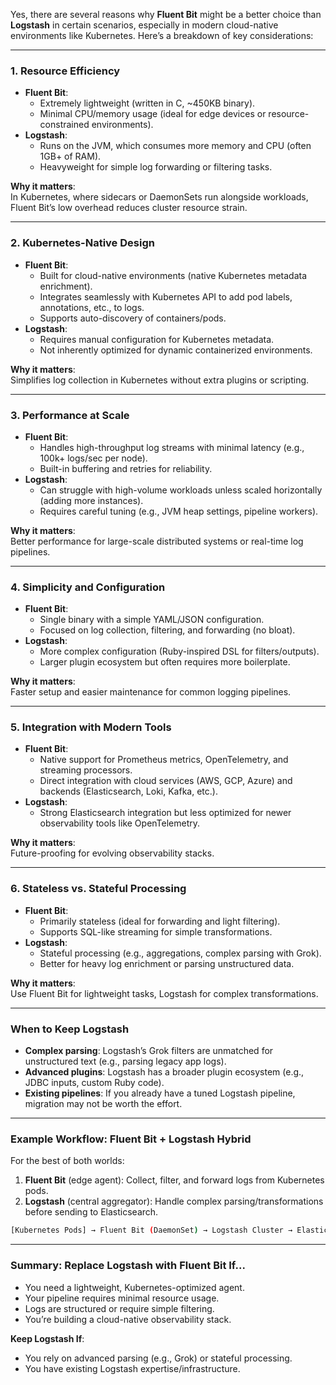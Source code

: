 Yes, there are several reasons why **Fluent Bit** might be a better choice than **Logstash** in certain scenarios, especially in modern cloud-native environments like Kubernetes. Here’s a breakdown of key considerations:

---

### **1. Resource Efficiency**
   - **Fluent Bit**:
     - Extremely lightweight (written in C, ~450KB binary).
     - Minimal CPU/memory usage (ideal for edge devices or resource-constrained environments).
   - **Logstash**:
     - Runs on the JVM, which consumes more memory and CPU (often 1GB+ of RAM).
     - Heavyweight for simple log forwarding or filtering tasks.

   **Why it matters**:  
   In Kubernetes, where sidecars or DaemonSets run alongside workloads, Fluent Bit’s low overhead reduces cluster resource strain.

---

### **2. Kubernetes-Native Design**
   - **Fluent Bit**:
     - Built for cloud-native environments (native Kubernetes metadata enrichment).
     - Integrates seamlessly with Kubernetes API to add pod labels, annotations, etc., to logs.
     - Supports auto-discovery of containers/pods.
   - **Logstash**:
     - Requires manual configuration for Kubernetes metadata.
     - Not inherently optimized for dynamic containerized environments.

   **Why it matters**:  
   Simplifies log collection in Kubernetes without extra plugins or scripting.

---

### **3. Performance at Scale**
   - **Fluent Bit**:
     - Handles high-throughput log streams with minimal latency (e.g., 100k+ logs/sec per node).
     - Built-in buffering and retries for reliability.
   - **Logstash**:
     - Can struggle with high-volume workloads unless scaled horizontally (adding more instances).
     - Requires careful tuning (e.g., JVM heap settings, pipeline workers).

   **Why it matters**:  
   Better performance for large-scale distributed systems or real-time log pipelines.

---

### **4. Simplicity and Configuration**
   - **Fluent Bit**:
     - Single binary with a simple YAML/JSON configuration.
     - Focused on log collection, filtering, and forwarding (no bloat).
   - **Logstash**:
     - More complex configuration (Ruby-inspired DSL for filters/outputs).
     - Larger plugin ecosystem but often requires more boilerplate.

   **Why it matters**:  
   Faster setup and easier maintenance for common logging pipelines.

---

### **5. Integration with Modern Tools**
   - **Fluent Bit**:
     - Native support for Prometheus metrics, OpenTelemetry, and streaming processors.
     - Direct integration with cloud services (AWS, GCP, Azure) and backends (Elasticsearch, Loki, Kafka, etc.).
   - **Logstash**:
     - Strong Elasticsearch integration but less optimized for newer observability tools like OpenTelemetry.

   **Why it matters**:  
   Future-proofing for evolving observability stacks.

---

### **6. Stateless vs. Stateful Processing**
   - **Fluent Bit**:
     - Primarily stateless (ideal for forwarding and light filtering).
     - Supports SQL-like streaming for simple transformations.
   - **Logstash**:
     - Stateful processing (e.g., aggregations, complex parsing with Grok).
     - Better for heavy log enrichment or parsing unstructured data.

   **Why it matters**:  
   Use Fluent Bit for lightweight tasks, Logstash for complex transformations.

---

### **When to Keep Logstash**
   - **Complex parsing**: Logstash’s Grok filters are unmatched for unstructured text (e.g., parsing legacy app logs).
   - **Advanced plugins**: Logstash has a broader plugin ecosystem (e.g., JDBC inputs, custom Ruby code).
   - **Existing pipelines**: If you already have a tuned Logstash pipeline, migration may not be worth the effort.

---

### **Example Workflow: Fluent Bit + Logstash Hybrid**
For the best of both worlds:  
1. **Fluent Bit** (edge agent): Collect, filter, and forward logs from Kubernetes pods.  
2. **Logstash** (central aggregator): Handle complex parsing/transformations before sending to Elasticsearch.  

```bash
[Kubernetes Pods] → Fluent Bit (DaemonSet) → Logstash Cluster → Elasticsearch
```

---

### **Summary: Replace Logstash with Fluent Bit If...**
   - You need a lightweight, Kubernetes-optimized agent.
   - Your pipeline requires minimal resource usage.
   - Logs are structured or require simple filtering.
   - You’re building a cloud-native observability stack.

**Keep Logstash If**:  
   - You rely on advanced parsing (e.g., Grok) or stateful processing.  
   - You have existing Logstash expertise/infrastructure.
